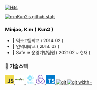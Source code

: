 [![Hits](https://hits.seeyoufarm.com/api/count/incr/badge.svg?url=https://github.com/minKun2)](https://hits.seeyoufarm.com)

[![minKun2's github stats](https://github-readme-stats.vercel.app/api?username=minKun2)](https://github.com/junilhwang)

### Minjae, Kim ( Kun2 )

- :school: 덕소고등학교 ( 2014. 02 )
- :school: 인덕대학교   ( 2018. 02 )
- :office: Safe:re 운영개발팀원 ( 2021.02 ~ 현재 )

### 🔭 기술스택
<p align="left">  
  <a href="https://developer.mozilla.org/en-US/docs/Web/JavaScript" target="_blank"> 
    <img src="https://raw.githubusercontent.com/devicons/devicon/master/icons/javascript/javascript-original.svg" alt="javascript" width="30" height="30"/> 
  </a> 
  <a href="https://nodejs.org" target="_blank"> 
    <img src="https://raw.githubusercontent.com/devicons/devicon/master/icons/nodejs/nodejs-original-wordmark.svg" alt="nodejs" width="30" height="30"/>
  </a>
  <a href="https://reactjs.org/" target="_blank"> 
    <img src="https://raw.githubusercontent.com/devicons/devicon/master/icons/react/react-original-wordmark.svg" alt="react" width="30" height="30"/>
  </a>
  <a href="https://redux.js.org" target="_blank">
    <img src="https://raw.githubusercontent.com/devicons/devicon/master/icons/redux/redux-original.svg" alt="redux" width="30" height="30"/>
  </a> 
  <a href="https://www.typescriptlang.org/" target="_blank"> 
    <img src="https://raw.githubusercontent.com/devicons/devicon/master/icons/typescript/typescript-original.svg" alt="typescript" width="30" height="30"/>
  </a>
  <a href="https://git-scm.com/" target="_blank">
<img src="https://www.vectorlogo.zone/logos/git-scm/git-scm-icon.svg" alt="git" width="30" height="30"/>
</a> 
  <a href="https://git-scm.com/" target="_blank">
<img src="Users/user/Downloads/amazonaws.svg" alt="git width="30" height"30"/>
                                                                            </a>
</p>
    <br/>
